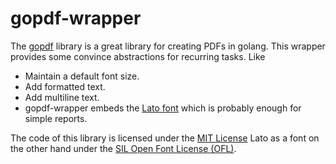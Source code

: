 # gopdf-wrapper

The [gopdf](https://github.com/signintech/gopdf) library is a great library for creating PDFs in golang. This wrapper provides some convince abstractions for recurring tasks. Like

- Maintain a default font size.
- Add formatted text.
- Add multiline text.
- gopdf-wrapper embeds the [Lato font](https://www.latofonts.com/) which is probably enough for simple reports.

The code of this library is licensed under the [MIT License]() Lato as a font on the other hand under the [SIL Open Font License (OFL)](http://scripts.sil.org/cms/scripts/page.php?site_id=nrsi&id=OFL). 
